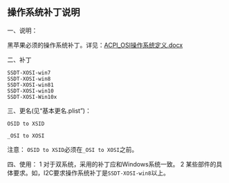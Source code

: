 ## 操作系统补丁说明

一、说明：

黑苹果必须的操作系统补丁。详见：[ACPI_OSI操作系统定义.docx](ACPI_OSI操作系统定义.docx)

二、补丁
```
SSDT-XOSI-win7
SSDT-XOSI-win8
SSDT-XOSI-win81
SSDT-XOSI-win10
SSDT-XOSI-Win10x
```

三、更名(见“基本更名.plist”)：

`OSID to XSID`

`_OSI to XOSI`

注意：
`OSID to XSID`必须在`_OSI to XOSI`之前。

四、使用：
1 对于双系统，采用的补丁应和Windows系统一致。
2 某些部件的具体要求。如，I2C要求操作系统补丁是`SSDT-XOSI-win8`以上。